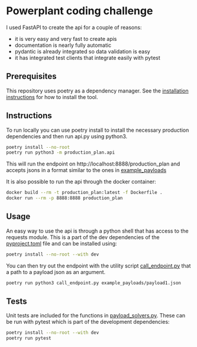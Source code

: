 # Powerplant coding challenge

I used FastAPI to create the api for a couple of reasons:
* it is very easy and very fast to create apis 
* documentation is nearly fully automatic
* pydantic is already integrated so data validation is easy
* it has integrated test clients that integrate easily with pytest

## Prerequisites
This repository uses poetry as a dependency manager. See the [installation instructions](https://python-poetry.org/docs/#installation) for how to install the tool.

## Instructions
To run locally you can use poetry install to install the necessary production dependencies and then run api.py using python3.
```bash
poetry install --no-root
poetry run python3 -m production_plan.api
```

This will run the endpoint on http://localhost:8888/production_plan and accepts jsons in a format similar to the ones in [example_payloads](example_payloads/)

It is also possible to run the api through the docker container:
```bash
docker build --rm -t production_plan:latest -f Dockerfile .
docker run --rm -p 8888:8888 production_plan
```

## Usage
An easy way to use the api is through a python shell that has access to the requests module. This is a part of the dev dependencies of the [pyproject.toml](pyproject.toml) file and can be installed using:
```bash
poetry install --no-root --with dev
```
You can then try out the endpoint with the utility script [call_endpoint.py](call_endpoint.py) that a path to a payload json as an argument.
```bash
poetry run python3 call_endpoint.py example_payloads/payload1.json
```

## Tests
Unit tests are included for the functions in [payload_solvers.py](production_plan/payload_solvers.py). These can be run with pytest which is part of the development dependencies:
```bash
poetry install --no-root --with dev
poetry run pytest
```